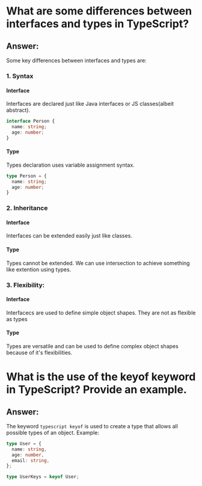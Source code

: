# What are some differences between interfaces and types in TypeScript?
## Answer:
Some key differences between interfaces and types are:
### 1. Syntax
#### Interface
Interfaces are declared just like Java interfaces or JS classes(albeit abstract).
```typescript
interface Person {
  name: string;
  age: number;
}
```
#### Type
Types declaration uses variable assignment syntax.
```typescript
type Person = {
  name: string;
  age: number;
}
```
### 2. Inheritance
#### Interface
Interfaces can be extended easily just like classes.
#### Type
Types cannot be extended. We can use intersection to achieve something like extention using types.
### 3. Flexibility:
#### Interface
Interfacecs are used to define simple object shapes. They are not as flexible as types
#### Type
Types are versatile and can be used to define complex object shapes because of it's flexibilities.

# What is the use of the keyof keyword in TypeScript? Provide an example.
## Answer:
The keyword ```typescript keyof``` is used to create a type that allows all possible types of an object.
Example:
```typescript
type User = {
  name: string,
  age: number,
  email: string,
};

type UserKeys = keyof User;
```
